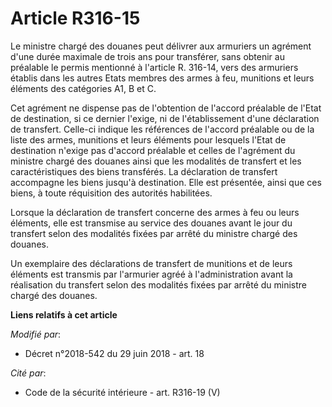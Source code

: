 # Article R316-15

Le ministre chargé des douanes peut délivrer aux armuriers un agrément d'une durée maximale de trois ans pour transférer,
sans obtenir au préalable le permis mentionné à l'article R. 316-14, vers des armuriers établis dans les autres Etats membres
des armes à feu, munitions et leurs éléments des catégories A1, B et C.

Cet agrément ne dispense pas de l'obtention de l'accord préalable de l'Etat de destination, si ce dernier l'exige, ni de
l'établissement d'une déclaration de transfert. Celle-ci indique les références de l'accord préalable ou de la liste des
armes, munitions et leurs éléments pour lesquels l'Etat de destination n'exige pas d'accord préalable et celles de l'agrément
du ministre chargé des douanes ainsi que les modalités de transfert et les caractéristiques des biens transférés. La
déclaration de transfert accompagne les biens jusqu'à destination. Elle est présentée, ainsi que ces biens, à toute
réquisition des autorités habilitées.

Lorsque la déclaration de transfert concerne des armes à feu ou leurs éléments, elle est transmise au service des douanes
avant le jour du transfert selon des modalités fixées par arrêté du ministre chargé des douanes.

Un exemplaire des déclarations de transfert de munitions et de leurs éléments est transmis par l'armurier agréé à
l'administration avant la réalisation du transfert selon des modalités fixées par arrêté du ministre chargé des douanes.

**Liens relatifs à cet article**

_Modifié par_:

  - Décret n°2018-542 du 29 juin 2018 - art. 18

_Cité par_:

  - Code de la sécurité intérieure - art. R316-19 (V)
